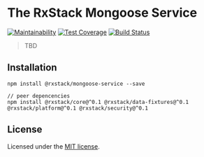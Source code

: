 # The RxStack Mongoose Service

[![Maintainability](https://api.codeclimate.com/v1/badges/f4b78bc8f5a0dc0d9915/maintainability)](https://codeclimate.com/github/rxstack/mongoose-service/maintainability)
[![Test Coverage](https://api.codeclimate.com/v1/badges/f4b78bc8f5a0dc0d9915/test_coverage)](https://codeclimate.com/github/rxstack/mongoose-service/test_coverage)
[![Build Status](https://travis-ci.org/rxstack/mongoose-service.svg?branch=master)](https://travis-ci.org/rxstack/mongoose-service)

> TBD

## Installation

```
npm install @rxstack/mongoose-service --save

// peer depencencies
npm install @rxstack/core@^0.1 @rxstack/data-fixtures@^0.1 @rxstack/platform@^0.1 @rxstack/security@^0.1

```


## License

Licensed under the [MIT license](LICENSE).


